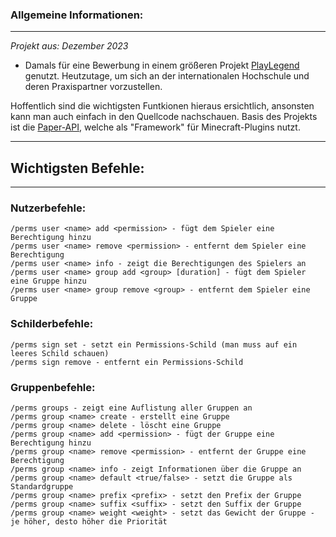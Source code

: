 

### Allgemeine Informationen:

---

*Projekt aus: Dezember 2023* 
- Damals für eine Bewerbung in einem größeren Projekt [PlayLegend](https://playlegend.net/) genutzt. Heutzutage, um sich an der internationalen Hochschule und deren Praxispartner vorzustellen.

Hoffentlich sind die wichtigsten Funtkionen hieraus ersichtlich, ansonsten kann man auch einfach in den Quellcode nachschauen. 
Basis des Projekts ist die [Paper-API](https://docs.papermc.io/paper/dev), welche als "Framework" für Minecraft-Plugins nutzt.



---

## Wichtigsten Befehle:

---

### Nutzerbefehle:

```
/perms user <name> add <permission> - fügt dem Spieler eine Berechtigung hinzu
/perms user <name> remove <permission> - entfernt dem Spieler eine Berechtigung
/perms user <name> info - zeigt die Berechtigungen des Spielers an
/perms user <name> group add <group> [duration] - fügt dem Spieler eine Gruppe hinzu
/perms user <name> group remove <group> - entfernt dem Spieler eine Gruppe
```

### Schilderbefehle:
```
/perms sign set - setzt ein Permissions-Schild (man muss auf ein leeres Schild schauen)
/perms sign remove - entfernt ein Permissions-Schild
```

### Gruppenbefehle:

```
/perms groups - zeigt eine Auflistung aller Gruppen an
/perms group <name> create - erstellt eine Gruppe 
/perms group <name> delete - löscht eine Gruppe
/perms group <name> add <permission> - fügt der Gruppe eine Berechtigung hinzu
/perms group <name> remove <permission> - entfernt der Gruppe eine Berechtigung
/perms group <name> info - zeigt Informationen über die Gruppe an
/perms group <name> default <true/false> - setzt die Gruppe als Standardgruppe
/perms group <name> prefix <prefix> - setzt den Prefix der Gruppe
/perms group <name> suffix <suffix> - setzt den Suffix der Gruppe
/perms group <name> weight <weight> - setzt das Gewicht der Gruppe - je höher, desto höher die Priorität
```


